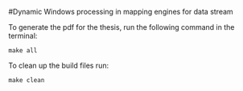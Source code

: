#Dynamic Windows processing in mapping engines for data stream 


To generate the pdf for the thesis, run the following command in the terminal: 

```
make all

```

To clean up the build files run: 

```
make clean
```

